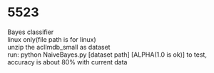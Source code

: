 # 5523
Bayes classifier  
linux only(file path is for linux)  
unzip the aclImdb_small as dataset  
run: python NaiveBayes.py [dataset path] [ALPHA(1.0 is ok)] to test, accuracy is about 80% with current data
